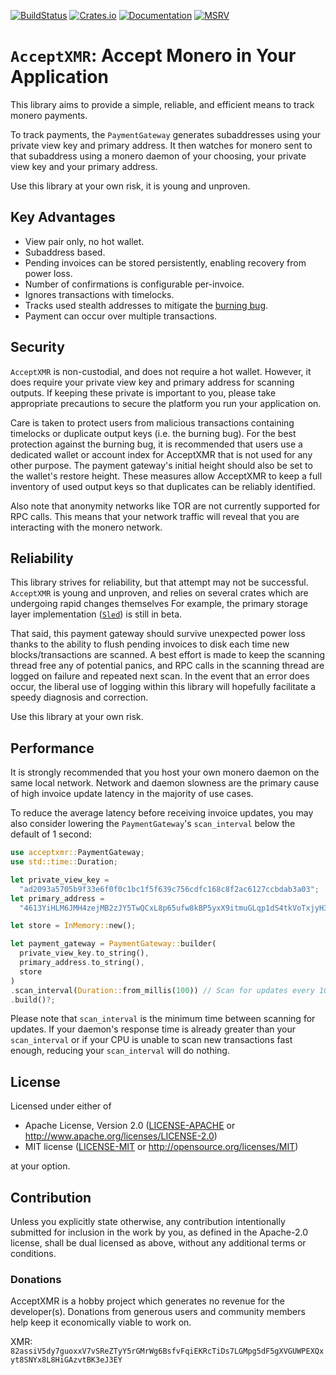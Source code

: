 [![BuildStatus](https://github.com/busyboredom/acceptxmr/workflows/CI/badge.svg)](https://img.shields.io/github/actions/workflow/status/busyboredom/acceptxmr/ci.yml?branch=main)
[![Crates.io](https://img.shields.io/crates/v/acceptxmr.svg)](https://crates.io/crates/acceptxmr)
[![Documentation](https://docs.rs/acceptxmr/badge.svg)](https://docs.rs/acceptxmr)
[![MSRV](https://img.shields.io/badge/MSRV-1.65.0-blue)](https://blog.rust-lang.org/2022/11/03/Rust-1.65.0.html)

# `AcceptXMR`: Accept Monero in Your Application

This library aims to provide a simple, reliable, and efficient means to track monero payments.

To track payments, the `PaymentGateway` generates subaddresses using your private view key and
primary address. It then watches for monero sent to that subaddress using a monero daemon of your
choosing, your private view key and your primary address.

Use this library at your own risk, it is young and unproven.

## Key Advantages
* View pair only, no hot wallet.
* Subaddress based. 
* Pending invoices can be stored persistently, enabling recovery from power loss. 
* Number of confirmations is configurable per-invoice.
* Ignores transactions with timelocks.
* Tracks used stealth addresses to mitigate the [burning
  bug](https://www.getmonero.org/2018/09/25/a-post-mortum-of-the-burning-bug.html).
* Payment can occur over multiple transactions.

## Security

`AcceptXMR` is non-custodial, and does not require a hot wallet. However, it does require your
private view key and primary address for scanning outputs. If keeping these private is important
to you, please take appropriate precautions to secure the platform you run your
application on.

Care is taken to protect users from malicious transactions containing timelocks
or duplicate output keys (i.e. the burning bug). For the best protection against
the burning bug, it is recommended that users use a dedicated wallet or account
index for AcceptXMR that is not used for any other purpose. The payment
gateway's initial height should also be set to the wallet's restore height.
These measures allow AcceptXMR to keep a full inventory of used output keys so
that duplicates can be reliably identified.

Also note that anonymity networks like TOR are not currently supported for RPC calls. This
means that your network traffic will reveal that you are interacting with the monero network.

## Reliability

This library strives for reliability, but that attempt may not be successful. `AcceptXMR` is young
and unproven, and relies on several crates which are undergoing rapid changes themselves For
example, the primary storage layer implementation ([`Sled`](https://docs.rs/sled)) is still in beta.

That said, this payment gateway should survive unexpected power loss thanks to the ability to flush
pending invoices to disk each time new blocks/transactions are scanned. A best effort is made to
keep the scanning thread free any of potential panics, and RPC calls in the scanning thread are
logged on failure and repeated next scan. In the event that an error does occur, the liberal use of
logging within this library will hopefully facilitate a speedy diagnosis and correction.

Use this library at your own risk.

## Performance

It is strongly recommended that you host your own monero daemon on the same local network. Network
and daemon slowness are the primary cause of high invoice update latency in the majority of use
cases.

To reduce the average latency before receiving invoice updates, you may also consider lowering
the `PaymentGateway`'s `scan_interval` below the default of 1 second:
```rust
use acceptxmr::PaymentGateway;
use std::time::Duration;

let private_view_key = 
  "ad2093a5705b9f33e6f0f0c1bc1f5f639c756cdfc168c8f2ac6127ccbdab3a03";
let primary_address = 
  "4613YiHLM6JMH4zejMB2zJY5TwQCxL8p65ufw8kBP5yxX9itmuGLqp1dS4tkVoTxjyH3aYhYNrtGHbQzJQP5bFus3KHVdmf";

let store = InMemory::new();

let payment_gateway = PaymentGateway::builder(
  private_view_key.to_string(), 
  primary_address.to_string(), 
  store
)
.scan_interval(Duration::from_millis(100)) // Scan for updates every 100 ms.
.build()?;
```

Please note that `scan_interval` is the minimum time between scanning for updates. If your
daemon's response time is already greater than your `scan_interval` or if your CPU is unable to
scan new transactions fast enough, reducing your `scan_interval` will do nothing.

## License

Licensed under either of

 * Apache License, Version 2.0
   ([LICENSE-APACHE](LICENSE-APACHE) or http://www.apache.org/licenses/LICENSE-2.0)
 * MIT license
   ([LICENSE-MIT](LICENSE-MIT) or http://opensource.org/licenses/MIT)

at your option.

## Contribution

Unless you explicitly state otherwise, any contribution intentionally submitted
for inclusion in the work by you, as defined in the Apache-2.0 license, shall be
dual licensed as above, without any additional terms or conditions.

### Donations

AcceptXMR is a hobby project which generates no revenue for the developer(s).
Donations from generous users and community members help keep it economically
viable to work on.

XMR:
`82assiV5dy7guoxxV7vSReZTyY5rGMrWg6BsfvFqiEKRcTiDs7LGMpg5dF5gXVGUWPEXQxyt8SNYx8L8HiGAzvtBK3eJ3EY`
